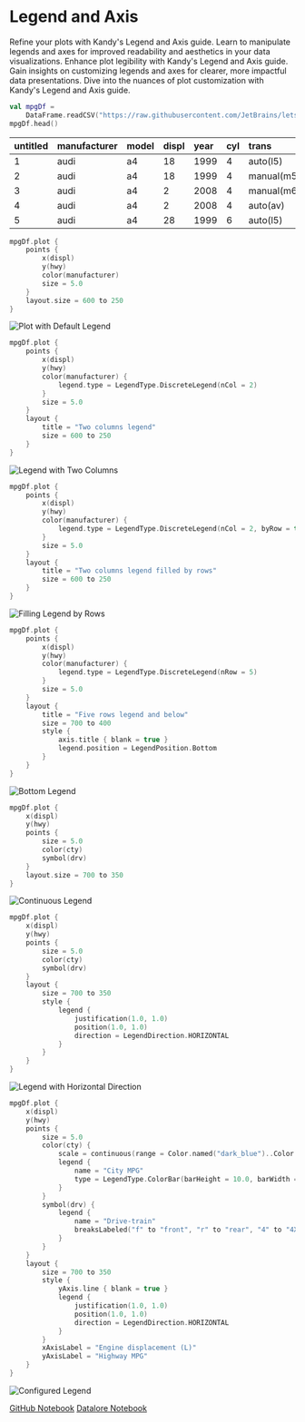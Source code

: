 # Legend and Axis

<web-summary>
Refine your plots with Kandy's Legend and Axis guide.
Learn to manipulate legends and axes for improved readability and aesthetics in your data visualizations.
</web-summary>

<card-summary>
Enhance plot legibility with Kandy's Legend and Axis guide.
Gain insights on customizing legends and axes for clearer, more impactful data presentations.
</card-summary>

<link-summary>
Dive into the nuances of plot customization with Kandy's Legend and Axis guide. 
</link-summary>

<!---IMPORT org.jetbrains.kotlinx.kandy.letsplot.samples.guides.LegendAndAxis-->

<!---FUN guideLegendAxisReadData-->

```kotlin
val mpgDf =
    DataFrame.readCSV("https://raw.githubusercontent.com/JetBrains/lets-plot-kotlin/master/docs/examples/data/mpg.csv")
mpgDf.head()
```

<!---END-->

| untitled | manufacturer | model | displ | year | cyl | trans        | drv | cty | hwy | fl | class   |
|:---------|:-------------|:------|:------|:-----|:----|:-------------|:----|:----|:----|:---|:--------|
| 1        | audi         | a4    | 18    | 1999 | 4   | auto\(l5\)   | f   | 18  | 29  | p  | compact |
| 2        | audi         | a4    | 18    | 1999 | 4   | manual\(m5\) | f   | 21  | 29  | p  | compact |
| 3        | audi         | a4    | 2     | 2008 | 4   | manual\(m6\) | f   | 20  | 31  | p  | compact |
| 4        | audi         | a4    | 2     | 2008 | 4   | auto\(av\)   | f   | 21  | 30  | p  | compact |
| 5        | audi         | a4    | 28    | 1999 | 6   | auto\(l5\)   | f   | 16  | 26  | p  | compact |

<!---FUN guideLegendAxisDefaultLegend-->

```kotlin
mpgDf.plot {
    points {
        x(displ)
        y(hwy)
        color(manufacturer)
        size = 5.0
    }
    layout.size = 600 to 250
}
```

<!---END-->

![Plot with Default Legend](guideLegendAxisDefaultLegend.svg)

<!---FUN guideLegendAxisTwoColumnsLegend-->

```kotlin
mpgDf.plot {
    points {
        x(displ)
        y(hwy)
        color(manufacturer) {
            legend.type = LegendType.DiscreteLegend(nCol = 2)
        }
        size = 5.0
    }
    layout {
        title = "Two columns legend"
        size = 600 to 250
    }
}
```

<!---END-->

![Legend with Two Columns](guideLegendAxisTwoColumnsLegend.svg)

<!---FUN guideLegendAxisFillingLegendCols-->

```kotlin
mpgDf.plot {
    points {
        x(displ)
        y(hwy)
        color(manufacturer) {
            legend.type = LegendType.DiscreteLegend(nCol = 2, byRow = true)
        }
        size = 5.0
    }
    layout {
        title = "Two columns legend filled by rows"
        size = 600 to 250
    }
}
```

<!---END-->

![Filling Legend by Rows](guideLegendAxisFillingLegendCols.svg)

<!---FUN guideLegendAxisBottomLegend-->

```kotlin
mpgDf.plot {
    points {
        x(displ)
        y(hwy)
        color(manufacturer) {
            legend.type = LegendType.DiscreteLegend(nRow = 5)
        }
        size = 5.0
    }
    layout {
        title = "Five rows legend and below"
        size = 700 to 400
        style {
            axis.title { blank = true }
            legend.position = LegendPosition.Bottom
        }
    }
}
```

<!---END-->

![Bottom Legend](guideLegendAxisBottomLegend.svg)

<!---FUN guideLegendAxisContinuousLegend-->

```kotlin
mpgDf.plot {
    x(displ)
    y(hwy)
    points {
        size = 5.0
        color(cty)
        symbol(drv)
    }
    layout.size = 700 to 350
}
```

<!---END-->

![Continuous Legend](guideLegendAxisContinuousLegend.svg)

<!---FUN guideLegendAxisLegendHorizontalDirection-->

```kotlin
mpgDf.plot {
    x(displ)
    y(hwy)
    points {
        size = 5.0
        color(cty)
        symbol(drv)
    }
    layout {
        size = 700 to 350
        style {
            legend {
                justification(1.0, 1.0)
                position(1.0, 1.0)
                direction = LegendDirection.HORIZONTAL
            }
        }
    }
}
```

<!---END-->

![Legend with Horizontal Direction](guideLegendAxisLegendHorizontalDirection.svg)

<!---FUN guideLegendAxisConfigureLegend-->

```kotlin
mpgDf.plot {
    x(displ)
    y(hwy)
    points {
        size = 5.0
        color(cty) {
            scale = continuous(range = Color.named("dark_blue")..Color.named("light_blue"))
            legend {
                name = "City MPG"
                type = LegendType.ColorBar(barHeight = 10.0, barWidth = 300.0)
            }
        }
        symbol(drv) {
            legend {
                name = "Drive-train"
                breaksLabeled("f" to "front", "r" to "rear", "4" to "4X4")
            }
        }
    }
    layout {
        size = 700 to 350
        style {
            yAxis.line { blank = true }
            legend {
                justification(1.0, 1.0)
                position(1.0, 1.0)
                direction = LegendDirection.HORIZONTAL
            }
        }
        xAxisLabel = "Engine displacement (L)"
        yAxisLabel = "Highway MPG"
    }
}
```

<!---END-->

![Configured Legend](guideLegendAxisConfigureLegend.svg)



<seealso style="cards">
       <category ref="example-ktnb">
           <a href="https://github.com/Kotlin/kandy/blob/main/examples/notebooks/lets-plot/guides/legend_and_axis.ipynb" summary="View the notebook on our GitHub repository">GitHub Notebook</a>
           <a href="https://datalore.jetbrains.com/report/static/KQKedA4jDrKu63O53gEN0z/R73h4ihwEqtyjlnYRowPUy" summary="Experiment with this example on Datalore">Datalore Notebook</a>
       </category>
</seealso>
